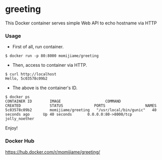 # greeting

This Docker container serves simple Web API to echo hostname via HTTP

### Usage

- First of all, run container.
```
$ docker run -p 80:8000 momijiame/greeting
```


- Then, access to container via HTTP.
```
$ curl http://localhost
Hello, 5c03578c09b2
```

- The above is the container's ID.
```
$ docker ps
CONTAINER ID        IMAGE                    COMMAND                  CREATED             STATUS              PORTS                  NAMES
5c03578c09b2        momijiame/greeting   "/usr/local/bin/gunic"   40 seconds ago      Up 40 seconds       0.0.0.0:80->8000/tcp   jolly_noether
```

Enjoy!

### Docker Hub

https://hub.docker.com/r/momijiame/greeting/
